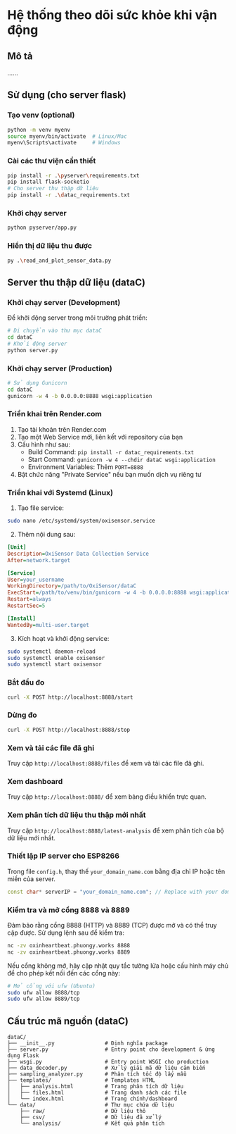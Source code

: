 # Hệ thống theo dõi sức khỏe khi vận động

## Mô tả

......

## Sử dụng (cho server flask)

### Tạo venv (optional)

```bash
python -m venv myenv
source myenv/bin/activate  # Linux/Mac
myenv\Scripts\activate     # Windows
```

### Cài các thư viện cần thiết

```bash
pip install -r .\pyserver\requirements.txt
pip install flask-socketio
# Cho server thu thập dữ liệu
pip install -r .\datac_requirements.txt
```

### Khởi chạy server

```bash
python pyserver/app.py
```

### Hiển thị dữ liệu thu được

```bash
py .\read_and_plot_sensor_data.py
```

## Server thu thập dữ liệu (dataC)

### Khởi chạy server (Development)

Để khởi động server trong môi trường phát triển:

```bash
# Di chuyển vào thư mục dataC
cd dataC
# Khởi động server
python server.py
```

### Khởi chạy server (Production)

```bash
# Sử dụng Gunicorn
cd dataC
gunicorn -w 4 -b 0.0.0.0:8888 wsgi:application
```

### Triển khai trên Render.com

1. Tạo tài khoản trên Render.com
2. Tạo một Web Service mới, liên kết với repository của bạn
3. Cấu hình như sau:
    - Build Command: `pip install -r datac_requirements.txt`
    - Start Command: `gunicorn -w 4 --chdir dataC wsgi:application`
    - Environment Variables: Thêm `PORT=8888`
4. Bật chức năng "Private Service" nếu bạn muốn dịch vụ riêng tư

### Triển khai với Systemd (Linux)

1. Tạo file service:

```bash
sudo nano /etc/systemd/system/oxisensor.service
```

2. Thêm nội dung sau:

```ini
[Unit]
Description=OxiSensor Data Collection Service
After=network.target

[Service]
User=your_username
WorkingDirectory=/path/to/OxiSensor/dataC
ExecStart=/path/to/venv/bin/gunicorn -w 4 -b 0.0.0.0:8888 wsgi:application
Restart=always
RestartSec=5

[Install]
WantedBy=multi-user.target
```

3. Kích hoạt và khởi động service:

```bash
sudo systemctl daemon-reload
sudo systemctl enable oxisensor
sudo systemctl start oxisensor
```

### Bắt đầu đo

```bash
curl -X POST http://localhost:8888/start
```

### Dừng đo

```bash
curl -X POST http://localhost:8888/stop
```

### Xem và tải các file đã ghi

Truy cập `http://localhost:8888/files` để xem và tải các file đã ghi.

### Xem dashboard

Truy cập `http://localhost:8888/` để xem bảng điều khiển trực quan.

### Xem phân tích dữ liệu thu thập mới nhất

Truy cập `http://localhost:8888/latest-analysis` để xem phân tích của bộ dữ liệu mới nhất.

### Thiết lập IP server cho ESP8266

Trong file `config.h`, thay thế `your_domain_name.com` bằng địa chỉ IP hoặc tên miền của server.

```cpp
const char* serverIP = "your_domain_name.com"; // Replace with your domain name
```

### Kiểm tra và mở cổng 8888 và 8889

Đảm bảo rằng cổng 8888 (HTTP) và 8889 (TCP) được mở và có thể truy cập được. Sử dụng lệnh sau để kiểm tra:

```bash
nc -zv oxinheartbeat.phuongy.works 8888
nc -zv oxinheartbeat.phuongy.works 8889
```

Nếu cổng không mở, hãy cập nhật quy tắc tường lửa hoặc cấu hình máy chủ để cho phép kết nối đến các cổng này:

```bash
# Mở cổng với ufw (Ubuntu)
sudo ufw allow 8888/tcp
sudo ufw allow 8889/tcp
```

## Cấu trúc mã nguồn (dataC)

```
dataC/
├── __init__.py                # Định nghĩa package
├── server.py                  # Entry point cho development & ứng dụng Flask
├── wsgi.py                    # Entry point WSGI cho production
├── data_decoder.py            # Xử lý giải mã dữ liệu cảm biến
├── sampling_analyzer.py       # Phân tích tốc độ lấy mẫu
├── templates/                 # Templates HTML
│   ├── analysis.html          # Trang phân tích dữ liệu
│   ├── files.html             # Trang danh sách các file
│   └── index.html             # Trang chính/dashboard
└── data/                      # Thư mục chứa dữ liệu
    ├── raw/                   # Dữ liệu thô
    ├── csv/                   # Dữ liệu đã xử lý
    └── analysis/              # Kết quả phân tích
```
